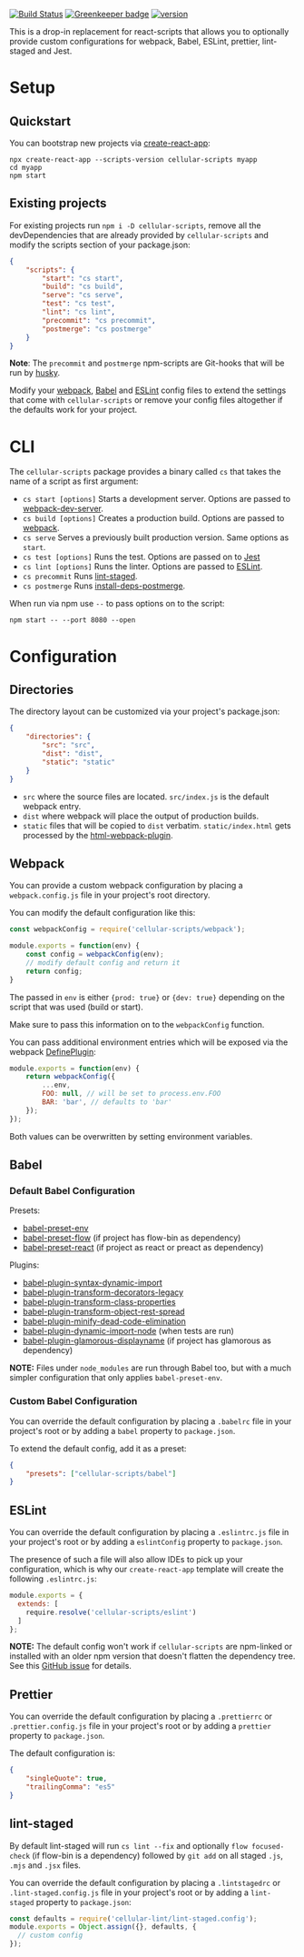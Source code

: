 [![Build Status](https://travis-ci.org/fgnass/cellular-scripts.svg?branch=master)](https://travis-ci.org/fgnass/cellular-scripts)
[![Greenkeeper badge](https://badges.greenkeeper.io/fgnass/cellular-scripts.svg)](https://greenkeeper.io/)
[![version](https://img.shields.io/npm/v/cellular-scripts.svg)](http://npm.im/cellular-scripts)

This is a drop-in replacement for react-scripts that allows you to optionally provide custom configurations for webpack, Babel, ESLint, prettier, lint-staged and Jest.

# Setup

## Quickstart

You can bootstrap new projects via [create-react-app](https://github.com/facebookincubator/create-react-app):

```
npx create-react-app --scripts-version cellular-scripts myapp
cd myapp
npm start
```

## Existing projects

For existing projects run `npm i -D cellular-scripts`, remove all the devDependencies that are already provided by `cellular-scripts` and modify the scripts section of your package.json:

```json
{
    "scripts": {
        "start": "cs start",
        "build": "cs build",
        "serve": "cs serve",
        "test": "cs test",
        "lint": "cs lint",
        "precommit": "cs precommit",
        "postmerge": "cs postmerge"
    }
}
```

__Note__: The `precommit` and `postmerge` npm-scripts are Git-hooks that will be run by [husky](https://github.com/typicode/husky).

Modify your [webpack](#webpack), [Babel](#babel) and [ESLint](#eslint) config files to extend the settings that come with `cellular-scripts` or remove your config files altogether if the defaults work for your project.

# CLI

The `cellular-scripts` package provides a binary called `cs` that takes the name of a script as first argument:

* `cs start [options]`
  Starts a development server. Options are passed to [webpack-dev-server](https://webpack.js.org/configuration/dev-server/).
* `cs build [options]` Creates a production build. Options are passed to [webpack](https://webpack.js.org/api/cli/).
* `cs serve` Serves a previously built production version. Same options as `start`.
* `cs test [options]` Runs the test. Options are passed on to [Jest](https://facebook.github.io/jest/docs/en/cli.html)
* `cs lint [options]` Runs the linter. Options are passed to [ESLint](https://eslint.org/docs/user-guide/command-line-interface).
* `cs precommit` Runs [lint-staged](#lint-staged).
* `cs postmerge` Runs [install-deps-postmerge](https://github.com/camacho/install-deps-postmerge).

When run via npm use `--` to pass options on to the script:

```
npm start -- --port 8080 --open
```


# Configuration

## Directories

The directory layout can be customized via your project's package.json:

```json
{
    "directories": {
        "src": "src",
        "dist": "dist",
        "static": "static"
    }
}
```

* `src` where the source files are located. `src/index.js` is the default webpack entry.
* `dist` where webpack will place the output of production builds.
* `static` files that will be copied to `dist` verbatim. `static/index.html` gets processed by the [html-webpack-plugin](https://webpack.js.org/plugins/html-webpack-plugin/).

## Webpack

You can provide a custom webpack configuration by placing a `webpack.config.js` file in your project's root directory.

You can modify the default configuration like this:

```js
const webpackConfig = require('cellular-scripts/webpack');

module.exports = function(env) {
    const config = webpackConfig(env);
    // modify default config and return it
    return config;
}
```

The passed in `env` is either `{prod: true}` or `{dev: true}` depending on the script that was used (build or start).

Make sure to pass this information on to the `webpackConfig` function.

You can pass additional environment entries
which will be exposed via the webpack [DefinePlugin](https://webpack.js.org/plugins/define-plugin/):

```js
module.exports = function(env) {
    return webpackConfig({
        ...env,
        FOO: null, // will be set to process.env.FOO
        BAR: 'bar', // defaults to 'bar'
    });
});
```

Both values can be overwritten by setting environment variables.

## Babel

### Default Babel Configuration

Presets:
* [babel-preset-env](https://www.npmjs.com/package/babel-preset-env)
* [babel-preset-flow](https://www.npmjs.com/package/babel-preset-flow) (if project has flow-bin as dependency)
* [babel-preset-react](https://www.npmjs.com/package/babel-preset-react) (if project as react or preact as dependency)

Plugins:
* [babel-plugin-syntax-dynamic-import](https://www.npmjs.com/package/babel-plugin-syntax-dynamic-import)
* [babel-plugin-transform-decorators-legacy](https://www.npmjs.com/package/babel-plugin-transform-decorators-legacy)
* [babel-plugin-transform-class-properties](https://www.npmjs.com/package/babel-plugin-transform-class-properties)
* [babel-plugin-transform-object-rest-spread](https://www.npmjs.com/package/babel-plugin-transform-object-rest-spread)
* [babel-plugin-minify-dead-code-elimination](https://www.npmjs.com/package/babel-plugin-minify-dead-code-elimination)
* [babel-plugin-dynamic-import-node](https://www.npmjs.com/package/babel-plugin-dynamic-import-node) (when tests are run)
* [babel-plugin-glamorous-displayname](https://www.npmjs.com/package/babel-plugin-glamorous-displayname) (if project has glamorous as dependency)

__NOTE:__ Files under `node_modules` are run through Babel too, but with a much simpler configuration that only applies `babel-preset-env`.

### Custom Babel Configuration

You can override the default configuration by placing a `.babelrc` file in your project's root or by adding a `babel` property to `package.json`.

To extend the default config, add it as a preset:

```json
{
    "presets": ["cellular-scripts/babel"]
}
```

## ESLint

You can override the default configuration by placing a `.eslintrc.js` file in your project's root or by adding a `eslintConfig` property to `package.json`.

The presence of such a file will also allow IDEs to pick up your configuration, which is why our `create-react-app` template will create the following `.eslintrc.js`:

```js
module.exports = {
  extends: [
    require.resolve('cellular-scripts/eslint')
  ]
};
```

__NOTE:__ The default config won't work if `cellular-scripts` are npm-linked or installed with an older npm version that doesn't flatten the dependency tree. See this [GitHub issue](https://github.com/eslint/eslint/issues/3458) for details.

## Prettier

You can override the default configuration by placing a `.prettierrc` or `.prettier.config.js` file in your project's root or by adding a `prettier` property to `package.json`.

The default configuration is:

```json
{ 
    "singleQuote": true,
    "trailingComma": "es5"
}
```

## lint-staged

By default lint-staged will run `cs lint --fix` and optionally `flow focused-check` (if flow-bin is a dependency) followed by `git add` on all staged `.js`, `.mjs` and `.jsx` files.

You can override the default configuration by placing a `.lintstagedrc` or `.lint-staged.config.js` file in your project's root or by adding a `lint-staged` property to `package.json`:

```js
const defaults = require('cellular-lint/lint-staged.config');
module.exports = Object.assign({}, defaults, {
  // custom config  
});
```
